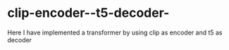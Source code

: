 # clip-encoder--t5-decoder-
Here I have implemented a transformer by using clip as encoder and t5 as decoder


